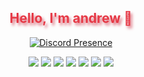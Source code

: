 <h2 align="center" style="color:#e63946;text-shadow: 3px 4px 4px rgba(205, 50, 70, 0.7);">Hello, I'm andrew 👋</h2>

<div align="center">
  
[![Discord Presence](https://lanyard.cnrad.dev/api/466861191931756544)](https://discord.com/users/466861191931756544)

<p align="center">
<a href="https://discord.com/users/262264459030953985" target"blank_"><img src="https://img.shields.io/badge/discord%20-7289DA.svg?&style=for-the-badge&logo=discord&logoColor=white"></a>
<a href="https://github.com/flundar" target"blank_"><img src="https://img.shields.io/badge/GitHub%20-191717.svg?&style=for-the-badge&logo=github&logoColor=white"></a>
<a href="https://steamcommunity.com/id/flundar/" target"blank_"><img src="https://img.shields.io/badge/steam%20-171a21.svg?&style=for-the-badge&logo=steam&logoColor=white"></a>
<a href="https://www.reddit.com/user/rootflundar" target"blank_"><img src="https://img.shields.io/badge/reddit%20-FF5700.svg?&style=for-the-badge&logo=reddit&logoColor=white"></a>
<a href="https://open.spotify.com/user/216uhj5hxzvyxpbeioz6qxnca" target"blank_"><img src="https://img.shields.io/badge/Spotify%20-1ed760.svg?&style=for-the-badge&logo=spotify&logoColor=white"></a>
<a href="https://www.instagram.com/benflundar/" target"blank_"><img src="https://img.shields.io/badge/INSTAGRAM%20-DC3175.svg?&style=for-the-badge&logo=instagram&logoColor=white"></a>
<a href="[https://discord.com/invite/CF59bVH](https://discord.gg/KvjQFHVKgW)" target"blank_"><img src="[https://img.shields.io/discord/926898960285708399?style=for-the-badge&color=7289da&label=flundar&logo=node.js&logoColor=white](https://img.shields.io/discord/926898960285708399?color=7289da&label=IQOS&logo=node.js&style=for-the-badge)"></a>
<br>
</p>
